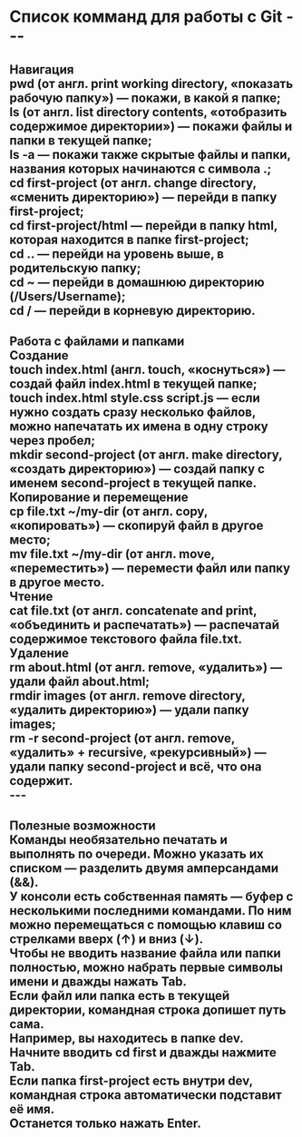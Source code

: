 <H1> Список комманд для работы с Git
---
<H2> Навигация  
<br>
pwd (от англ. print working directory, «показать рабочую папку») — покажи, в какой я папке;
<br>
ls (от англ. list directory contents, «отобразить содержимое директории») — покажи файлы и папки в текущей папке;
<br>
ls -a — покажи также скрытые файлы и папки, названия которых начинаются с символа .;
<br>
cd first-project (от англ. change directory, «сменить директорию») — перейди в папку first-project;
<br>
cd first-project/html — перейди в папку html, которая находится в папке first-project;
<br>
cd .. — перейди на уровень выше, в родительскую папку;
<br>
cd ~ — перейди в домашнюю директорию (/Users/Username);
<br>
cd / — перейди в корневую директорию.
<br>
<H2> Работа с файлами и папками  
<br>
Создание  
<br>
touch index.html (англ. touch, «коснуться») — создай файл index.html в текущей папке;
<br>
touch index.html style.css script.js — если нужно создать сразу несколько файлов, можно напечатать их имена в одну строку через пробел;
<br>
mkdir second-project (от англ. make directory, «создать директорию») — создай папку с именем second-project в текущей папке.
<br>
Копирование и перемещение
<br>
cp file.txt ~/my-dir (от англ. copy, «копировать») — скопируй файл в другое место;
<br>
mv file.txt ~/my-dir (от англ. move, «переместить») — перемести файл или папку в другое место.
<br>
Чтение
<br>
cat file.txt (от англ. concatenate and print, «объединить и распечатать») — распечатай содержимое текстового файла file.txt.
<br>
Удаление
<br>
rm about.html (от англ. remove, «удалить») — удали файл about.html;
<br>
rmdir images (от англ. remove directory, «удалить директорию») — удали папку images;
<br>
rm -r second-project (от англ. remove, «удалить» + recursive, «рекурсивный») — удали папку second-project и всё, что она содержит.
<br>
---
<H2> Полезные возможности  
<br>
Команды необязательно печатать и выполнять по очереди. Можно указать их списком — разделить двумя амперсандами (&&).
<br>
У консоли есть собственная память — буфер с несколькими последними командами. По ним можно перемещаться с помощью клавиш со стрелками вверх (↑) и вниз (↓).
<br>
Чтобы не вводить название файла или папки полностью, можно набрать первые символы имени и дважды нажать Tab. 
<br>
Если файл или папка есть в текущей директории, командная строка допишет путь сама.
<br>
Например, вы находитесь в папке dev. Начните вводить cd first и дважды нажмите Tab. 
<br>
Если папка first-project есть внутри dev, командная строка автоматически подставит её имя. 
<br>
Останется только нажать Enter.
<br>